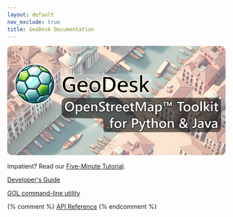 ```yaml
---
layout: default
nav_exclude: true
title: GeoDesk Documentation
---
```


<img src="/img/social-card3.png" style="border-radius: 10px;">

Impatient? Read our [Five-Minute Tutorial](tutorial).

[Developer's Guide](guide)

[GOL command-line utility](gol)

{% comment %}
[API Reference](api.md)
{% endcomment %}